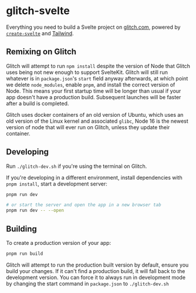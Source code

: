 # glitch-svelte

Everything you need to build a Svelte project on [glitch.com](https://glitch.com), powered by [`create-svelte`](https://github.com/sveltejs/kit/tree/master/packages/create-svelte) and [Tailwind](https://tailwindcss.com/).

## Remixing on Glitch

Glitch will attempt to run `npm install` despite the version of Node that Glitch uses being not new enough to support SvelteKit. Glitch will still run whatever is in `package.json`'s `start` field anyway afterwards, at which point we delete `node_modules`, enable `pnpm`, and install the correct version of Node. This means your first startup time will be longer than usual if your app doesn't have a production build. Subsequent launches will be faster after a build is completed.

Glitch uses docker containers of an old version of Ubuntu, which uses an old version of the Linux kernel and associated `glibc`, Node 16 is the newest version of node that will ever run on Glitch, unless they update their container.

## Developing

Run `./glitch-dev.sh` if you're using the terminal on Glitch.

If you're developing in a different environment, install dependencies with `pnpm install`, start a development server:

```bash
pnpm run dev

# or start the server and open the app in a new browser tab
pnpm run dev -- --open
```

## Building

To create a production version of your app:

```bash
pnpm run build
```

Glitch will attempt to run the production built version by default, ensure you build your changes. If it can't find a production build, it will fall back to the development version. You can force it to always run in development mode by changing the start command in `package.json` to `./glitch-dev.sh`